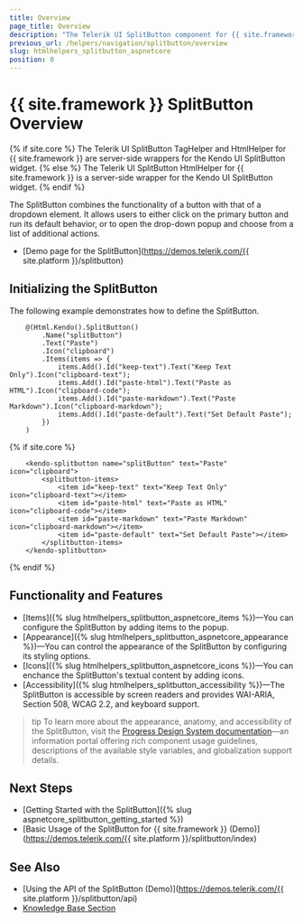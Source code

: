 ```yaml
---
title: Overview
page_title: Overview
description: "The Telerik UI SplitButton component for {{ site.framework }} provides a styled UI button with the functionality of a dropdown element."
previous_url: /helpers/navigation/splitbutton/overview
slug: htmlhelpers_splitbutton_aspnetcore
position: 0
---
```


# {{ site.framework }} SplitButton Overview

{% if site.core %}
The Telerik UI SplitButton TagHelper and HtmlHelper for {{ site.framework }} are server-side wrappers for the Kendo UI SplitButton widget.
{% else %}
The Telerik UI SplitButton HtmlHelper for {{ site.framework }} is a server-side wrapper for the Kendo UI SplitButton widget.
{% endif %}

The SplitButton combines the functionality of a button with that of a dropdown element. It allows users to either click on the primary button and run its default behavior, or to open the drop-down popup and choose from a list of additional actions.

* [Demo page for the SplitButton](https://demos.telerik.com/{{ site.platform }}/splitbutton)

## Initializing the SplitButton

The following example demonstrates how to define the SplitButton.

```HtmlHelper
    @(Html.Kendo().SplitButton()
        .Name("splitButton")
        .Text("Paste")
        .Icon("clipboard")
        .Items(items => {
            items.Add().Id("keep-text").Text("Keep Text Only").Icon("clipboard-text");
            items.Add().Id("paste-html").Text("Paste as HTML").Icon("clipboard-code");
            items.Add().Id("paste-markdown").Text("Paste Markdown").Icon("clipboard-markdown");
            items.Add().Id("paste-default").Text("Set Default Paste");
        })
    )
```
{% if site.core %}
```TagHelper
    <kendo-splitbutton name="splitButton" text="Paste" icon="clipboard">
        <splitbutton-items>
            <item id="keep-text" text="Keep Text Only" icon="clipboard-text"></item>
            <item id="paste-html" text="Paste as HTML" icon="clipboard-code"></item>
            <item id="paste-markdown" text="Paste Markdown" icon="clipboard-markdown"></item>
            <item id="paste-default" text="Set Default Paste"></item>
        </splitbutton-items>
    </kendo-splitbutton>
```
{% endif %}

## Functionality and Features

* [Items]({% slug htmlhelpers_splitbutton_aspnetcore_items %})&mdash;You can configure the SplitButton by adding items to the popup.
* [Appearance]({% slug htmlhelpers_splitbutton_aspnetcore_appearance %})&mdash;You can control the appearance of the SplitButton by configuring its styling options.
* [Icons]({% slug htmlhelpers_splitbutton_aspnetcore_icons %})&mdash;You can enchance the SplitButton's textual content by adding icons.
* [Accessibility]({% slug htmlhelpers_splitbutton_accessibility %})&mdash;The SplitButton is accessible by screen readers and provides WAI-ARIA, Section 508, WCAG 2.2, and keyboard support.

>tip To learn more about the appearance, anatomy, and accessibility of the SplitButton, visit the [Progress Design System documentation](https://www.telerik.com/design-system/docs/components/splitbutton/)—an information portal offering rich component usage guidelines, descriptions of the available style variables, and globalization support details.

## Next Steps

* [Getting Started with the SplitButton]({% slug aspnetcore_splitbutton_getting_started %})
* [Basic Usage of the SplitButton for {{ site.framework }} (Demo)](https://demos.telerik.com/{{ site.platform }}/splitbutton/index)

## See Also

* [Using the API of the SplitButton (Demo)](https://demos.telerik.com/{{ site.platform }}/splitbutton/api)
* [Knowledge Base Section](/knowledge-base)
